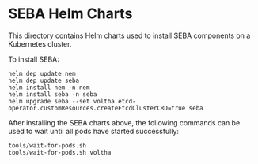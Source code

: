 # SEBA Helm Charts

This directory contains Helm charts used to install SEBA components on
a Kubernetes cluster.

To install SEBA:

```
helm dep update nem
helm dep update seba
helm install nem -n nem
helm install seba -n seba
helm upgrade seba --set voltha.etcd-operator.customResources.createEtcdClusterCRD=true seba
```

After installing the SEBA charts above, the following commands can be used to
wait until all pods have started successfully:

```
tools/wait-for-pods.sh
tools/wait-for-pods.sh voltha
```